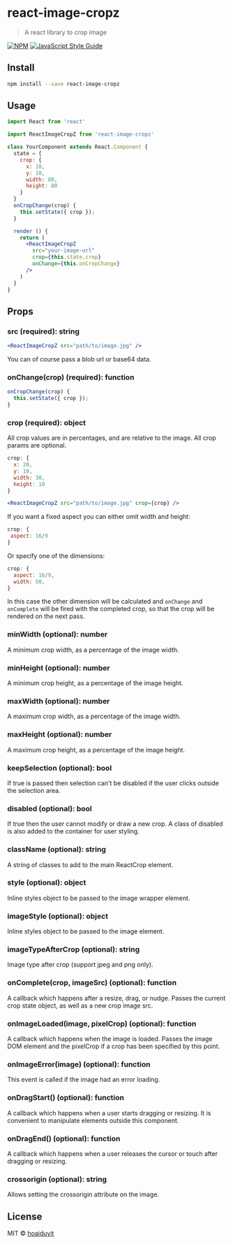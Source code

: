 # react-image-cropz

> A react library to crop image

[![NPM](https://img.shields.io/npm/v/react-image-cropz.svg)](https://www.npmjs.com/package/react-image-cropz) [![JavaScript Style Guide](https://img.shields.io/badge/code_style-standard-brightgreen.svg)](https://standardjs.com)

## Install

```bash
npm install --save react-image-cropz
```

## Usage

```jsx
import React from 'react'

import ReactImageCropZ from 'react-image-cropz'

class YourComponent extends React.Component {
  state = {
    crop: {
      x: 10,
      y: 10,
      width: 80,
      height: 80
    }
  }
  onCropChange(crop) {
    this.setState({ crop });
  }

  render () {
    return (
      <ReactImageCropZ
        src="your-image-url"
        crop={this.state.crop}
        onChange={this.onCropChange}
      />
    )
  }
}
```

## Props

### src (required): string
```jsx
<ReactImageCropZ src="path/to/image.jpg" />
```
You can of course pass a blob url or base64 data.
### onChange(crop) (required): function
```js
onCropChange(crop) {
  this.setState({ crop });
}
```
### crop (required): object
All crop values are in percentages, and are relative to the image. All crop params are optional.
```jsx
crop: {
  x: 20,
  y: 10,
  width: 30,
  height: 10
}

<ReactImageCropZ src="path/to/image.jpg" crop={crop} />
```
If you want a fixed aspect you can either omit width and height:
```js
crop: {
 aspect: 16/9
}
```
Or specify one of the dimensions:
```js
crop: {
  aspect: 16/9,
  width: 50,
}
```
In this case the other dimension will be calculated and ``onChange`` and ``onComplete`` will be fired with the completed crop, so that the crop will be rendered on the next pass.

### minWidth (optional): number
A minimum crop width, as a percentage of the image width.

### minHeight (optional): number
A minimum crop height, as a percentage of the image height.

### maxWidth (optional): number
A maximum crop width, as a percentage of the image width.

### maxHeight (optional): number
A maximum crop height, as a percentage of the image height.

### keepSelection (optional): bool
If true is passed then selection can't be disabled if the user clicks outside the selection area.

### disabled (optional): bool
If true then the user cannot modify or draw a new crop. A class of disabled is also added to the container for user styling.

### className (optional): string
A string of classes to add to the main ReactCrop element.

### style (optional): object
Inline styles object to be passed to the image wrapper element.

### imageStyle (optional): object
Inline styles object to be passed to the image element.

### imageTypeAfterCrop (optional): string
Image type after crop (support jpeg and png only).

### onComplete(crop, imageSrc) (optional): function
A callback which happens after a resize, drag, or nudge. Passes the current crop state object, as well as a new crop image src.

### onImageLoaded(image, pixelCrop) (optional): function
A callback which happens when the image is loaded. Passes the image DOM element and the pixelCrop if a crop has been specified by this point.

### onImageError(image) (optional): function
This event is called if the image had an error loading.

### onDragStart() (optional): function
A callback which happens when a user starts dragging or resizing. It is convenient to manipulate elements outside this component.

### onDragEnd() (optional): function
A callback which happens when a user releases the cursor or touch after dragging or resizing.

### crossorigin (optional): string
Allows setting the crossorigin attribute on the image.


## License

MIT © [hoaiduyit](https://github.com/hoaiduyit)
